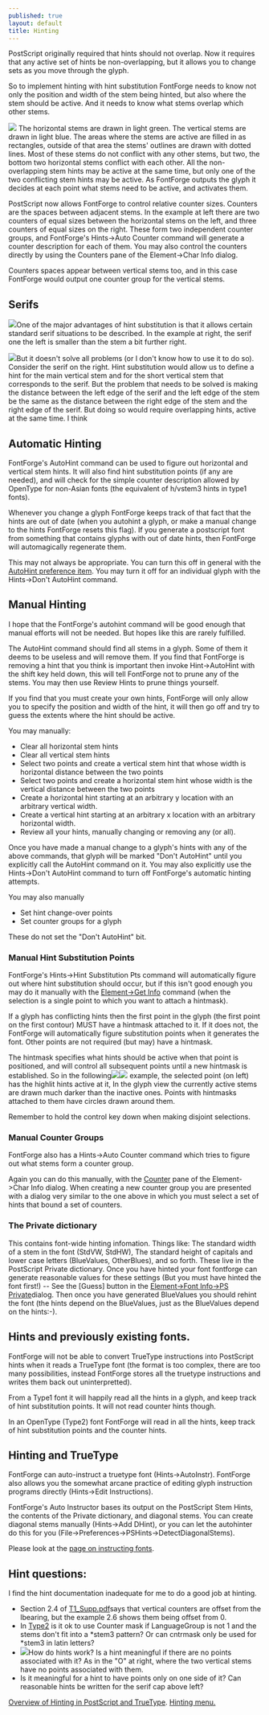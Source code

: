 ```yaml
---
published: true
layout: default
title: Hinting
---
```


PostScript originally required that hints should not overlap. Now it
requires that any active set of hints be non-overlapping, but it allows
you to change sets as you move through the glyph.

So to implement hinting with hint substitution FontForge needs to know
not only the position and width of the stem being hinted, but also where
the stem should be active. And it needs to know what stems overlap which
other stems.

![](img/Hints.png) The horizontal stems are drawn in light green. The
vertical stems are drawn in light blue. The areas where the stems are
active are filled in as rectangles, outside of that area the stems'
outlines are drawn with dotted lines. Most of these stems do not
conflict with any other stems, but two, the bottom two horizontal stems
conflict with each other. All the non-overlapping stem hints may be
active at the same time, but only one of the two conflicting stem hints
may be active. As FontForge outputs the glyph it decides at each point
what stems need to be active, and activates them.

PostScript now allows FontForge to control relative counter sizes.
Counters are the spaces between adjacent stems. In the example at left
there are two counters of equal sizes between the horizontal stems on
the left, and three counters of equal sizes on the right. These form two
independent counter groups, and FontForge's Hints-\>Auto Counter command
will generate a counter description for each of them. You may also
control the counters directly by using the Counters pane of the
Element-\>Char Info dialog.

Counters spaces appear between vertical stems too, and in this case
FontForge would output one counter group for the vertical stems.

Serifs
------

![](img/serif.png)One of the major advantages of hint substitution is that
it allows certain standard serif situations to be described. In the
example at right, the serif one the left is smaller than the stem a bit
further right.

![](img/serif2.png)But it doesn't solve all problems (or I don't know how to
use it to do so). Consider the serif on the right. Hint substitution
would allow us to define a hint for the main vertical stem and for the
short vertical stem that corresponds to the serif. But the problem that
needs to be solved is making the distance between the left edge of the
serif and the left edge of the stem be the same as the distance between
the right edge of the stem and the right edge of the serif. But doing so
would require overlapping hints, active at the same time. I think

Automatic Hinting
-----------------

FontForge's AutoHint command can be used to figure out horizontal and
vertical stem hints. It will also find hint substitution points (if any
are needed), and will check for the simple counter description allowed
by OpenType for non-Asian fonts (the equivalent of h/vstem3 hints in
type1 fonts).

Whenever you change a glyph FontForge keeps track of that fact that the
hints are out of date (when you autohint a glyph, or make a manual
change to the hints FontForge resets this flag). If you generate a
postscript font from something that contains glyphs with out of date
hints, then FontForge will automagically regenerate them.

This may not always be appropriate. You can turn this off in general
with the [AutoHint preference item](./prefs/#AutoHint). You may turn
it off for an individual glyph with the Hints-\>Don't AutoHint command.

Manual Hinting
--------------

I hope that the FontForge's autohint command will be good enough that
manual efforts will not be needed. But hopes like this are rarely
fulfilled.

The AutoHint command should find all stems in a glyph. Some of them it
deems to be useless and will remove them. If you find that FontForge is
removing a hint that you think is important then invoke Hint-\>AutoHint
with the shift key held down, this will tell FontForge not to prune any
of the stems. You may then use Review Hints to prune things yourself.

If you find that you must create your own hints, FontForge will only
allow you to specify the position and width of the hint, it will then go
off and try to guess the extents where the hint should be active.

You may manually:

-   Clear all horizontal stem hints
-   Clear all vertical stem hints
-   Select two points and create a vertical stem hint that whose width
    is horizontal distance between the two points
-   Select two points and create a horizontal stem hint whose width is
    the vertical distance between the two points
-   Create a horizontal hint starting at an arbitrary y location with an
    arbitrary vertical width.
-   Create a vertical hint starting at an arbitrary x location with an
    arbitrary horizontal width.
-   Review all your hints, manually changing or removing any (or all).

Once you have made a manual change to a glyph's hints with any of the
above commands, that glyph will be marked "Don't AutoHint" until you
explicitly call the AutoHint command on it. You may also explicitly use
the Hints-\>Don't AutoHint command to turn off FontForge's automatic
hinting attempts.

You may also manually

-   Set hint change-over points
-   Set counter groups for a glyph

These do not set the "Don't AutoHint" bit.

### Manual Hint Substitution Points

FontForge's Hints-\>Hint Substitution Pts command will automatically
figure out where hint substitution should occur, but if this isn't good
enough you may do it manually with the [Element-\>Get
Info](../getinfo/#HintMask) command (when the selection is a single
point to which you want to attach a hintmask).

If a glyph has conflicting hints then the first point in the glyph (the
first point on the first contour) MUST have a hintmask attached to it.
If it does not, the FontForge will automatically figure substitution
points when it generates the font. Other points are not required (but
may) have a hintmask.

The hintmask specifies what hints should be active when that point is
positioned, and will control all subsequent points until a new hintmask
is established. So in the
following![](img/charwithhintmask.png)![](img/hintmaskinfo.png) example, the
selected point (on left) has the highlit hints active at it, In the
glyph view the currently active stems are drawn much darker than the
inactive ones. Points with hintmasks attached to them have circles drawn
around them.

Remember to hold the control key down when making disjoint selections.

### Manual Counter Groups

FontForge also has a Hints-\>Auto Counter command which tries to figure
out what stems form a counter group.

Again you can do this manually, with the
[Counter](../charinfo/#CounterMasks) pane of the Element-\>Char Info
dialog. When creating a new counter group you are presented with a
dialog very similar to the one above in which you must select a set of
hints that bound a set of counters.

### The Private dictionary

This contains font-wide hinting infomation. Things like: The standard
width of a stem in the font (StdVW, StdHW), The standard height of
capitals and lower case letters (BlueValues, OtherBlues), and so forth.
These live in the PostScript Private dictionary. Once you have hinted
your font fontforge can generate reasonable values for these settings
(But you must have hinted the font first!) -- See the [Guess] button in
the [Element-\>Font Info-\>PS Private](.../fontinfo/#Private)dialog.
Then once you have generated BlueValues you should rehint the font (the
hints depend on the BlueValues, just as the BlueValues depend on the
hints:-).

Hints and previously existing fonts.
------------------------------------

FontForge will not be able to convert TrueType instructions into
PostScript hints when it reads a TrueType font (the format is too
complex, there are too many possibilities, instead FontForge stores all
the truetype instructions and writes them back out uninterpretted).

From a Type1 font it will happily read all the hints in a glyph, and
keep track of hint substitution points. It will not read counter hints
though.

In an OpenType (Type2) font FontForge will read in all the hints, keep
track of hint substitution points and the counter hints.

Hinting and TrueType
--------------------

FontForge can auto-instruct a truetype font (Hints-\>AutoInstr).
FontForge also allows you the somewhat arcane practice of editing glyph
instruction programs directly (Hints-\>Edit Instructions).

FontForge's Auto Instructor bases its output on the PostScript Stem
Hints, the contents of the Private dictionary, and diagonal stems. You
can create diagonal stems manually (Hints-\>Add DHint), or you can let
the autohinter do this for you
(File-\>Preferences-\>PSHints-\>DetectDiagonalStems).

Please look at the [page on instructing fonts](../ttfinstrs/).

Hint questions:
---------------

I find the hint documentation inadequate for me to do a good job at
hinting.

-   Section 2.4 of
    [T1\_Supp.pdf](http://partners.adobe.com/asn/developer/pdfs/tn/5015.Type1_Supp.pdf)says
    that vertical counters are offset from the lbearing, but the example
    2.6 shows them being offset from 0.
-   In
    [Type2](http://partners.adobe.com/asn/developer/pdfs/tn/5177.Type2.pdf)
    is it ok to use Counter mask if LanguageGroup is not 1 and the stems
    don't fit into a \*stem3 pattern? Or can cntrmask only be used for
    \*stem3 in latin letters?
-   ![](img/NoPointHint.png)How do hints work? Is a hint meaningful if there
    are no points associated with it? As in the "O" at right, where the
    two vertical stems have no points associated with them.
-   Is it meaningful for a hint to have points only on one side of it?
    Can reasonable hints be written for the serif cap above left?

[Overview of Hinting in PostScript and TrueType](overview.html#Hints).
 [Hinting menu.](../hintsmenu/)
